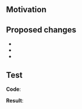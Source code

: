 <!-- Thanks for contributing to manim!
    Please ensure that your pull request works with the latest version of manim.
-->

## Motivation
<!-- Outline your motivation: In what way do your changes improve the library? -->

## Proposed changes
<!-- What you changed in those files -->
- 
- 
- 

## Test
<!-- How do you test your changes -->
**Code**:

**Result**: